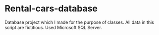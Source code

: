 # Rental-cars-database
Database project which I made for the purpose of classes. All data in this script are fictitious. Used  Microsoft SQL Server.
